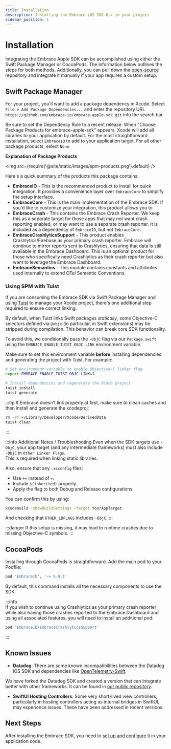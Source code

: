 ```yaml
---
title: Installation
description: Installing the Embrace iOS SDK 6.x in your project
sidebar_position: 1
---
```


# Installation

Integrating the Embrace Apple SDK can be accomplished using either the Swift Package Manager or CocoaPods. The information below outlines the steps for both methods. Additionally, you can pull down the [open-source](https://github.com/embrace-io/embrace-apple-sdk) repository and integrate it manually if your app requires a custom setup.

## Swift Package Manager

For your project, you'll want to add a package dependency in Xcode. Select `File > Add Package Dependencies...`
and enter the repository URL `https://github.com/embrace-io/embrace-apple-sdk.git` into the search bar.

Be sure to set the Dependency Rule to a recent release. When "Choose Package Products for embrace-apple-sdk" appears, Xcode will add all libraries to your application by default. For the most straightforward installation, select `EmbraceIO` to add to your application target. For all other package products, select `None`.

**Explanation of Package Products**

<img src={require('@site/static/images/spm-products.png').default} />

Here's a quick summary of the products this package contains:

- **EmbraceIO** - This is the recommended product to install for quick integration. It provides a convenience layer over `EmbraceCore` to simplify the setup interface.
- **EmbraceCore** - This is the main implementation of the Embrace SDK. If you'd like to customize your integration, this product allows you to.
- **EmbraceCrash** - This contains the Embrace Crash Reporter. We keep this as a separate target for those apps that may not want crash reporting enabled, or may want to use a separate crash reporter. It is included as a dependency of `EmbraceIO`, but not `EmbraceCore`.
- **EmbraceCrashlyticsSupport** - This product enables Crashlytics/Firebase as your primary crash reporter. Embrace will continue to mirror reports sent to Crashlytics, ensuring that data is still available in the Embrace Dashboard. This is an optional product for those who specifically need Crashlytics as their crash reporter but also want to leverage the Embrace Dashboard.
- **EmbraceSemantics** - This module contains constants and attributes used internally to extend OTel Semantic Conventions.

### Using SPM with Tuist

If you are consuming the Embrace SDK via Swift Package Manager and using [Tuist](https://tuist.dev/) to manage your Xcode project, there's one additional step required to ensure correct linking.

By default, when Tuist links Swift packages _statically_, some Objective-C selectors defined via `@objc` (in particular, in Swift extensions) may be stripped during compilation. This behavior can break core SDK functionality.

To avoid this, we conditionally pass the `-ObjC` flag via our `Package.swift` using the `EMBRACE_ENABLE_TUIST_OBJC_LINK` environment variable.

Make sure to set this environment variable **before** installing dependencies and generating the project with Tuist. For example:

```bash
# Set environment variable to enable Objective-C linker flag
export EMBRACE_ENABLE_TUIST_OBJC_LINK=1

# Install dependencies and regenerate the Xcode project
tuist install
tuist generate
```

:::tip
If Embrace doesn't link properly at first, make sure to clean caches and then install and generate the xcodeproj:

```bash
rm -rf ~/Library/Developer/Xcode/DerivedData
tuist clean
```

:::

:::info Additional Notes / Troubleshooting
Even when the SDK targets use `-ObjC`, your app target (and any intermediate frameworks) must also include `-ObjC` in `Other Linker Flags`.  
This is required when linking static libraries.

Also, ensure that any `.xcconfig` files:

- Use `+=` instead of `=`.
- Include `$(inherited)` properly.
- Apply the flag to both Debug and Release configurations.

You can confirm this by using:

```bash
xcodebuild -showBuildSettings -target YourAppTarget
```

And checking that `OTHER_LDFLAGS` includes `-ObjC`.
:::

:::danger
If this setup is missing, it may lead to runtime crashes due to missing Objective-C symbols.
:::

## CocoaPods

Installing through CocoaPods is straightforward. Add the main pod to your Podfile:

```ruby
pod 'EmbraceIO', '~> 6.9.1'
``` 

By default, this command installs all the necessary components to use the SDK.

:::info  
If you wish to continue using Crashlytics as your primary crash reporter while also
having those crashes reported to the Embrace Dashboard and using all associated features,
you will need to install an additional pod:

```ruby
pod 'EmbraceIO/EmbraceCrashlyticsSupport'
```

:::

## Known Issues

- **Datadog**: There are some known incompatibilities between the Datadog iOS SDK and dependencies like [OpenTelemetry-Swift](https://github.com/open-telemetry/opentelemetry-swift/).  

We have forked the Datadog SDK and created a version that can integrate better with other frameworks. It can be found in [our public repository](https://github.com/embrace-io/dd-sdk-ios).

- **SwiftUI Hosting Controllers**: Some very short-lived view controllers, particularly in hosting controllers acting as internal bridges in SwiftUI, may experience issues. These have been addressed in recent versions.

## Next Steps

After installing the Embrace SDK, you need to [set up and configure](/ios/6x/getting-started/basic-setup.md) it in your application code.
